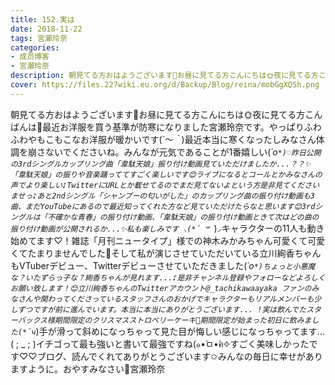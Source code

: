 ```yaml
---
title: 152.実は
date: 2018-11-22
tags: 宮瀬玲奈
categories: 
- 成员博客
- 宮瀬玲奈
description: 朝見てる方おはようございます🐓お昼に見てる方こんにちは🌞夜に見てる方こんばんは🌙最近お洋服を買う基準が防寒になりました宮瀬玲奈です。やっぱりふわふわやもこもこなお洋服が暖かいです(*´～｀*)最近本当に...
cover: https://files.227wiki.eu.org/d/Backup/Blog/reina/mobGgXQSh.png 
---
```


朝見てる方おはようございます🐓お昼に見てる方こんにちは🌞夜に見てる方こんばんは🌙最近お洋服を買う基準が防寒になりました宮瀬玲奈です。やっぱりふわふわやもこもこなお洋服が暖かいです(*´～｀*)最近本当に寒くなったしみなさん体調を崩さないでくださいね。みんなが元気であることが1番嬉しい(*´ο`*)♡昨日公開の3rdシングルカップリング曲「韋駄天娘」振り付け動画見ていただけましたか...？？✨「韋駄天娘」の振りや音楽踊っててすごく楽しいです😊ライブになるとコールとかみなさんの声でより楽しい♪TwitterにURLとか載せてるのでまだ見てないよという方是非見てくださいませっ♪あと2ndシングル「シャンプーの匂いがした」のカップリング曲の振り付け動画も3曲、まだYouTubeにあるので最近知ってくれた方など見ていただけたらなと思います😊3rdシングルは「不確かな青春」の振り付け動画、「韋駄天娘」の振り付け動画ときて次はどの曲の振り付け動画が公開されるか...✨私も楽しみです ⸜(*´ ꒳ `*)⸝キャラクターの11人も動き始めてます♡！雑誌「月刊ニュータイプ」様での神木みかみちゃん可愛くて可愛くてたまりませんでした💓そして私が演じさせていただいている立川絢香ちゃんもVTuberデビュー、Twitterデビューさせていただきました(*´ο`*)ちょっと小悪魔な？いたずらっ子な？絢香ちゃんが見れます...♪是非チャンネル登録やフォローなどよろしくお願い致します！😊立川絢香ちゃんのTwitterアカウント@_tachikawaayaka ファンのみなさんや関わってくださっているスタッフさんのおかげでキャラクターもリアルメンバーも少しずつですが前に進んでいます。本当に本当にありがとうございます... !実は飲んでたスターバックス様期間限定のクリスマスストロベリーケーキ🍓期間限定が始まった初日に飲みました(*´ч`*)手が滑って斜めになっちゃって見た目が悔しい感じになっちゃってます...( ; _ ; )イチゴって最も強いと書いて最強ですね(๑•̀ㅁ•́ฅ✧すごく美味しかったです♡♡ブログ、読んでくれてありがとうございます✩みんなの毎日に幸せがありますように。おやすみなさい🌃宮瀬玲奈


